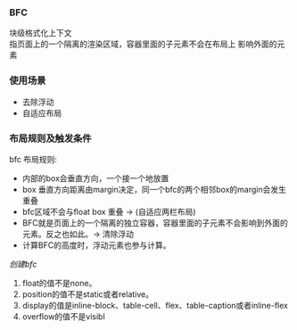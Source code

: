 

### BFC
块级格式化上下文  
指页面上的一个隔离的渲染区域，容器里面的子元素不会在布局上 影响外面的元素 

### 使用场景 

  - 去除浮动
  - 自适应布局
  <!-- 修复浮动元素造成的高度塌陷问题。
  避免非期望的外边距折叠。
  实现灵活健壮的自适应布局。 -->

### 布局规则及触发条件



bfc 布局规则:
- 内部的box会垂直方向，一个接一个地放置
- box 垂直方向距离由margin决定，同一个bfc的两个相邻box的margin会发生重叠
- bfc区域不会与float box 重叠  -> (自适应两栏布局)
- BFC就是页面上的一个隔离的独立容器，容器里面的子元素不会影响到外面的元素。反之也如此。-> 清除浮动
- 计算BFC的高度时，浮动元素也参与计算。

*创建bfc*
1. float的值不是none。
2. position的值不是static或者relative。
3. display的值是inline-block、table-cell、flex、table-caption或者inline-flex
4. overflow的值不是visibl


